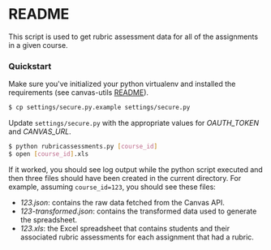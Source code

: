 # README

This script is used to get rubric assessment data for all of the assignments in a given course.

### Quickstart ###

Make sure you've initialized your python virtualenv and installed the requirements (see canvas-utils  [README](https://github.com/Harvard-ATG/canvas-utils/blob/master/README.md)).

```sh
$ cp settings/secure.py.example settings/secure.py
```

Update ```settings/secure.py``` with the appropriate values for *OAUTH_TOKEN* and *CANVAS_URL*.

```sh
$ python rubricassessments.py [course_id]
$ open [course_id].xls
```

If it worked, you should see  log output while the python script executed and then three files should have been created in the current directory. For example, assuming ```course_id=123```, you should see these files:

* _123.json_: contains the raw data fetched from the Canvas API.
* _123-transformed.json_: contains the transformed data used to generate the spreadsheet.
* _123.xls_: the Excel spreadsheet that contains students and their associated rubric assessments for each assignment that had a rubric.
